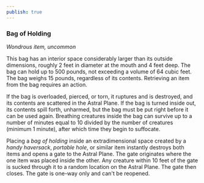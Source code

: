 ```yaml
---
publish: true
---
```

### Bag of Holding

*Wondrous item, uncommon*

This bag has an interior space considerably larger than its outside dimensions, roughly 2 feet in diameter at the mouth and 4 feet deep. The bag can hold up to 500 pounds, not exceeding a volume of 64 cubic feet. The bag weighs 15 pounds, regardless of its contents. Retrieving an item from the bag requires an action.

If the bag is overloaded, pierced, or torn, it ruptures and is destroyed, and its contents are scattered in the Astral Plane. If the bag is turned inside out, its contents spill forth, unharmed, but the bag must be put right before it can be used again. Breathing creatures inside the bag can survive up to a number of minutes equal to 10 divided by the number of creatures (minimum 1 minute), after which time they begin to suffocate.

Placing a *bag of holding* inside an extradimensional space created by a *handy haversack*, *portable hole*, or similar item instantly destroys both items and opens a gate to the Astral Plane. The gate originates where the one item was placed inside the other. Any creature within 10 feet of the gate is sucked through it to a random location on the Astral Plane. The gate then closes. The gate is one-way only and can't be reopened.